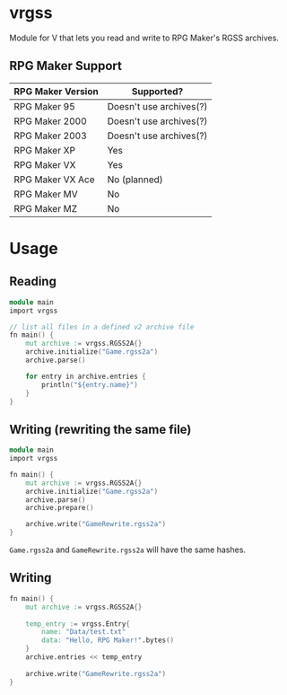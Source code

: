 # vrgss
Module for V that lets you read and write to RPG Maker's RGSS archives.

## RPG Maker Support
| RPG Maker Version  | Supported?              |
| ------------------ | ---------------------   |
| RPG Maker 95       | Doesn't use archives(?) |
| RPG Maker 2000     | Doesn't use archives(?) |
| RPG Maker 2003     | Doesn't use archives(?) |
| RPG Maker XP       | Yes                     |
| RPG Maker VX       | Yes                     |
| RPG Maker VX Ace   | No (planned)            |
| RPG Maker MV       | No                      |
| RPG Maker MZ       | No                      |

# Usage
## Reading
```v
module main
import vrgss

// list all files in a defined v2 archive file
fn main() {
    mut archive := vrgss.RGSS2A{}
    archive.initialize("Game.rgss2a")
    archive.parse()

    for entry in archive.entries {
        println("${entry.name}")
    }
}
```

## Writing (rewriting the same file)
```v
module main
import vrgss

fn main() {
    mut archive := vrgss.RGSS2A{}
    archive.initialize("Game.rgss2a")
    archive.parse()
    archive.prepare()

    archive.write("GameRewrite.rgss2a")
}
```
`Game.rgss2a` and `GameRewrite.rgss2a` will have the same hashes.

## Writing
```v
fn main() {
    mut archive := vrgss.RGSS2A{}
    
    temp_entry := vrgss.Entry{
        name: "Data/test.txt"
        data: "Hello, RPG Maker!".bytes()
    }
    archive.entries << temp_entry
    
    archive.write("GameRewrite.rgss2a")
}
```